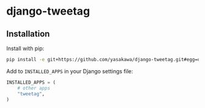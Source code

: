 # django-tweetag

Installation
------------

Install with pip:

```bash
pip install -e git+https://github.com/yasakawa/django-tweetag.git#egg=django-tweetag
```

Add to `INSTALLED_APPS` in your Django settings file:

```python
INSTALLED_APPS = (
    # other apps
    "tweetag",
)
```
